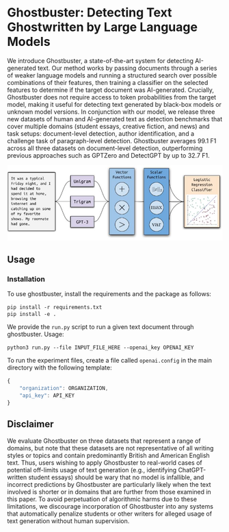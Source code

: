 # Ghostbuster: Detecting Text Ghostwritten by Large Language Models

We introduce Ghostbuster, a state-of-the-art system for detecting AI-generated text. Our method works by passing documents through a series of weaker language models and running a structured search over possible combinations of their features, then training a classifier on the selected features to determine if the target document was AI-generated. Crucially, Ghostbuster does not require access to token probabilities from the target model, making it useful for detecting text generated by black-box models or unknown model versions. In conjunction with our model, we release three new datasets of human and AI-generated text as detection benchmarks that cover multiple domains (student essays, creative fiction, and news) and task setups: document-level detection, author identification, and a challenge task of paragraph-level detection. Ghostbuster averages 99.1 F1 across all three datasets on document-level detection, outperforming previous approaches such as GPTZero and DetectGPT by up to 32.7 F1.

![Main Figure](docs/figure.jpg)

## Usage

### Installation

To use ghostbuster, install the requirements and the package as follows:
```
pip install -r requirements.txt
pip install -e .
```

We provide the `run.py` script to run a given text document through ghostbuster. Usage:
```
python3 run.py --file INPUT_FILE_HERE --openai_key OPENAI_KEY
```

To run the experiment files, create a file called `openai.config` in the main directory with the following template:
```javascript
{
    "organization": ORGANIZATION,
    "api_key": API_KEY
}
```

## Disclaimer

We evaluate Ghostbuster on three datasets that represent a range of domains, but note that these datasets are not representative of all writing styles or topics and contain predominantly British and American English text. Thus, users wishing to apply Ghostbuster to real-world cases of potential off-limits usage of text generation (e.g., identifying ChatGPT-written student essays) should be wary that no model is infallible, and incorrect predictions by Ghostbuster are particularly likely when the text involved is shorter or in domains that are further from those examined in this paper. To avoid perpetuation of algorithmic harms due to these limitations, we discourage incorporation of Ghostbuster into any systems that automatically penalize students or other writers for alleged usage of text generation without human supervision.